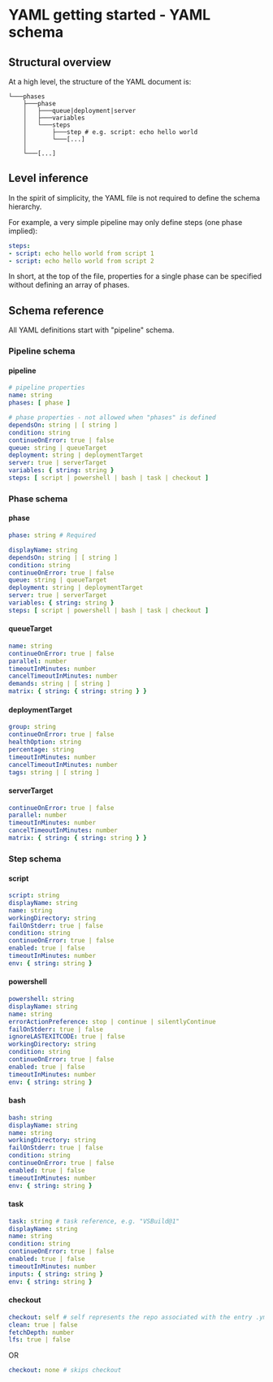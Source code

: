# YAML getting started - YAML schema

## Structural overview

At a high level, the structure of the YAML document is:

```
└───phases
    ├───phase
    │   ├───queue|deployment|server
    │   ├───variables
    │   └───steps
    │       ├───step # e.g. script: echo hello world
    │       └───[...]
    │
    └───[...]
```

## Level inference

In the spirit of simplicity, the YAML file is not required to define the schema hierarchy.

For example, a very simple pipeline may only define steps (one phase implied):

```yaml
steps:
- script: echo hello world from script 1
- script: echo hello world from script 2
```

In short, at the top of the file, properties for a single phase can be specified without defining an array of phases.

<!-- Commenting-out template schema for now
The inference rules apply to templates as well. For details, see the schema reference section below.
-->

## Schema reference

All YAML definitions start with \"pipeline\" schema.

### Pipeline schema

#### pipeline

```yaml
# pipeline properties
name: string
phases: [ phase ]

# phase properties - not allowed when "phases" is defined
dependsOn: string | [ string ]
condition: string
continueOnError: true | false
queue: string | queueTarget
deployment: string | deploymentTarget
server: true | serverTarget
variables: { string: string }
steps: [ script | powershell | bash | task | checkout ]
```

<!-- #### repoResource

```yaml
repo: string # e.g. repo: self
clean: true | false
fetchDepth: number
lfs: true | false
``` -->

<!-- Commenting-out template schema for now
#### processTemplateReference

```yaml
name: string # relative path to process template
parameters: { string: any }
phases: [ # phase specific step overrides
  {
    name: string
    jobs: [ # phase and job specific step overrides
      {
        name: string
        steps: { string: [ script | powershell | bash | task ] }
      }
    ]
    steps: { string: [ script | powershell | bash | task ] }
  }
]
jobs: [ # job specific step overrides
  {
    name: string
    steps: { string: [ script | powershell | bash | task ] }
  }
]
steps: { string: [ script | powershell | bash | task ] } # step overrides
```

#### processTemplate

```yaml
resources: [ resource ]
phases: [ phase | phasesTemplateReference ]
jobs: [ job | jobsTemplateReference ]
steps: [ script | powershell | bash | task | stepsPhase | stepsTemplateReference ]
```
-->

### Phase schema

#### phase

```yaml
phase: string # Required

displayName: string
dependsOn: string | [ string ]
condition: string
continueOnError: true | false
queue: string | queueTarget
deployment: string | deploymentTarget
server: true | serverTarget
variables: { string: string }
steps: [ script | powershell | bash | task | checkout ]
```

#### queueTarget

```yaml
name: string
continueOnError: true | false
parallel: number
timeoutInMinutes: number
cancelTimeoutInMinutes: number
demands: string | [ string ]
matrix: { string: { string: string } }
```

#### deploymentTarget

```yaml
group: string
continueOnError: true | false
healthOption: string
percentage: string
timeoutInMinutes: number
cancelTimeoutInMinutes: number
tags: string | [ string ]
```

#### serverTarget

```yaml
continueOnError: true | false
parallel: number
timeoutInMinutes: number
cancelTimeoutInMinutes: number
matrix: { string: { string: string } }
```

<!-- Commenting-out template schema for now
#### phasesTemplateReference

```yaml
template: string # relative path
parameters: { string: any }
phases: [ # phase specific step overrides
  {
    name: string
    jobs: [ # phase and job specific step overrides
      {
        name: string
        steps: { string: [ script | powershell | bash | task ] }
      }
    ]
    steps: { string: [ script | powershell | bash | task ] }
  }
]
jobs: [ # job specific step overrides
  {
    name: string
    steps: { string: [ script | powershell | bash | task ] }
  }
]
steps: { string: [ script | powershell | bash | task ] } # step overrides
```

#### phasesTemplate

```yaml
phases: [ phase ]
jobs: [ job | jobsTemplateReference ]
steps: [ script | powershell | bash | task | stepsPhase | stepsTemplateReference ]
```
-->

<!-- Commenting-out variable object syntax for now
#### variable

```yaml
name: string
value: string
verbatim: bool # instructs agent not to uppercase/etc when setting env var
```
-->

<!-- Commenting-out template schema for now
#### variablesTemplateReference

```yaml
template: string # relative path
parameters: { string: any }
```

#### variablesTemplate

```yaml
variables: [ variable ]
```
-->

### Step schema

#### script

```yaml
script: string
displayName: string
name: string
workingDirectory: string
failOnStderr: true | false
condition: string
continueOnError: true | false
enabled: true | false
timeoutInMinutes: number
env: { string: string }
```

#### powershell

```yaml
powershell: string
displayName: string
name: string
errorActionPreference: stop | continue | silentlyContinue
failOnStderr: true | false
ignoreLASTEXITCODE: true | false
workingDirectory: string
condition: string
continueOnError: true | false
enabled: true | false
timeoutInMinutes: number
env: { string: string }
```

#### bash

```yaml
bash: string
displayName: string
name: string
workingDirectory: string
failOnStderr: true | false
condition: string
continueOnError: true | false
enabled: true | false
timeoutInMinutes: number
env: { string: string }
```

#### task

```yaml
task: string # task reference, e.g. "VSBuild@1"
displayName: string
name: string
condition: string
continueOnError: true | false
enabled: true | false
timeoutInMinutes: number
inputs: { string: string }
env: { string: string }
```

#### checkout

```yaml
checkout: self # self represents the repo associated with the entry .yml file
clean: true | false
fetchDepth: number
lfs: true | false
```

OR

```yaml
checkout: none # skips checkout
```

<!-- Commenting-out step group for now
#### stepGroup

```yaml
phase: string # name
steps: [ script | powershell | bash | task ]
```
-->

<!-- Commenting-out template schema for now since it's main value comes with templates and docker
#### stepsTemplateReference

```yaml
template: string # relative path
parameters: { string: any }
steps: { string: [ script | powershell | bash | task ] } # step overrides
```

#### stepsTemplate

```yaml
steps: [ script | powershell | bash | task | stepsPhase ]
```
-->
